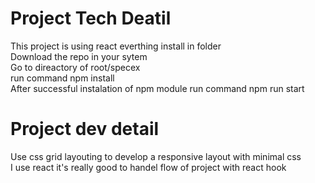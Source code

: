 # Project Tech Deatil
This project is using react everthing install in folder\
 Download the repo in your sytem \
 Go to direactory of  root/specex \
 run command npm install \
 After successful instalation of npm module run command npm run start
# Project dev detail
 Use css grid layouting to develop a responsive layout with minimal css\
 I use react it's really good to handel flow of project with react hook
 



